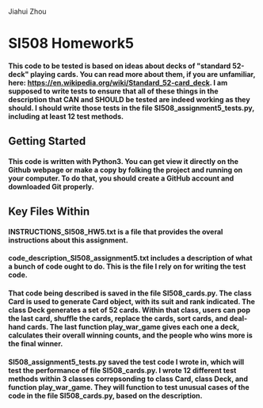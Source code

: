 Jiahui Zhou

# SI508 Homework5
#### This code to be tested is based on ideas about decks of "standard 52-deck" playing cards. You can read more about them, if you are unfamiliar, here: https://en.wikipedia.org/wiki/Standard_52-card_deck. I am supposed to write tests to ensure that all of these things in the description that CAN and SHOULD be tested are indeed working as they should. I should write those tests in the file SI508_assignment5_tests.py, including at least 12 test methods. 
## Getting Started
#### This code is written with Python3. You can get view it directly on the Github webpage or make a copy by folking the project and running on your computer. To do that, you should create a GitHub account and downloaded Git properly. 

## Key Files Within
#### INSTRUCTIONS_SI508_HW5.txt is a file that provides the overal instructions about this assignment.
#### code_description_SI508_assignment5.txt includes a description of what a bunch of code ought to do. This is the file I rely on for writing the test code.
#### That code being described is saved in the file SI508_cards.py. The class Card is used to generate Card object, with its suit and rank indicated. The class Deck generates a set of 52 cards. Within that class, users can pop the last card, shuffle the cards, replace the cards, sort cards, and deal-hand cards. The last function play_war_game gives each one a deck, calculates their overall winning counts, and the people who wins more is the final winner.
#### SI508_assignment5_tests.py saved the test code I wrote in, which will test the performance of file SI508_cards.py. I wrote 12 different test methods within 3 classes correpsonding to class Card, class Deck, and function play_war_game. They will function to test unusual cases of the code in the file SI508_cards.py, based on the description.